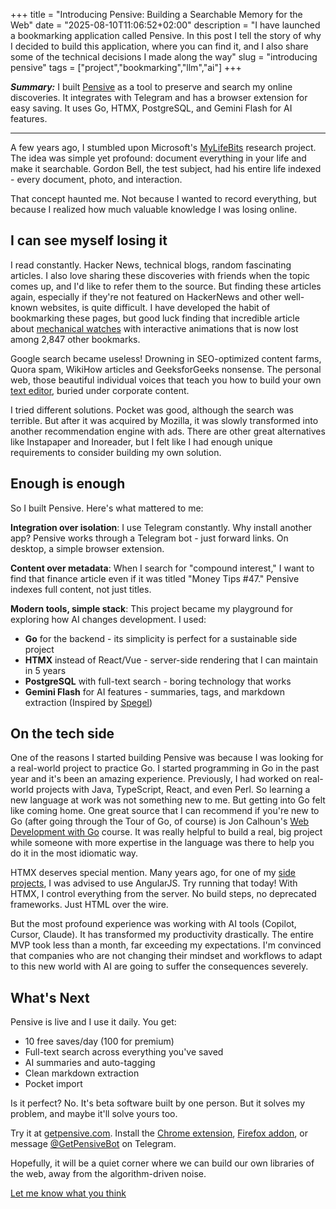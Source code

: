 +++
title = "Introducing Pensive: Building a Searchable Memory for the Web"
date = "2025-08-10T11:06:52+02:00"
description = "I have launched a bookmarking application called Pensive. In this post I tell the story of why I decided to build this application, where you can find it, and I also share some of the technical decisions I made along the way"
slug = "introducing pensive"
tags = ["project","bookmarking","llm","ai"]
+++

___Summary:___ I built [Pensive](https://getpensive.com) as a tool to preserve and search my online discoveries. It integrates with Telegram and has a browser extension for easy saving. It uses Go, HTMX, PostgreSQL, and Gemini Flash for AI features.

---

A few years ago, I stumbled upon Microsoft's [MyLifeBits](https://en.wikipedia.org/wiki/MyLifeBits) research project. The idea was simple yet profound: document everything in your life and make it searchable. Gordon Bell, the test subject, had his entire life indexed - every document, photo, and interaction.

That concept haunted me. Not because I wanted to record everything, but because I realized how much valuable knowledge I was losing online.

## I can see myself losing it

I read constantly. Hacker News, technical blogs, random fascinating articles. I also love sharing these discoveries with friends when the topic comes up, and I'd like to refer them to the source. But finding these articles again, especially if they're not featured on HackerNews and other well-known websites, is quite difficult. I have developed the habit of bookmarking these pages, but good luck finding that incredible article about [mechanical watches](https://ciechanow.ski/mechanical-watch/) with interactive animations that is now lost among 2,847 other bookmarks.

Google search became useless! Drowning in SEO-optimized content farms, Quora spam, WikiHow articles and GeeksforGeeks nonsense. The personal web, those beautiful individual voices that teach you how to build your own [text editor](https://viewsourcecode.org/snaptoken/kilo/), buried under corporate content.

I tried different solutions. Pocket was good, although the search was terrible. But after it was acquired by Mozilla, it was slowly transformed into another recommendation engine with ads. There are other great alternatives like Instapaper and Inoreader, but I felt like I had enough unique requirements to consider building my own solution.

## Enough is enough

So I built Pensive. Here's what mattered to me:

**Integration over isolation**: I use Telegram constantly. Why install another app? Pensive works through a Telegram bot - just forward links. On desktop, a simple browser extension.

**Content over metadata**: When I search for "compound interest," I want to find that finance article even if it was titled "Money Tips #47." Pensive indexes full content, not just titles.

**Modern tools, simple stack**: This project became my playground for exploring how AI changes development. I used:
- **Go** for the backend - its simplicity is perfect for a sustainable side project
- **HTMX** instead of React/Vue - server-side rendering that I can maintain in 5 years
- **PostgreSQL** with full-text search - boring technology that works
- **Gemini Flash** for AI features - summaries, tags, and markdown extraction (Inspired by [Spegel](https://simedw.com/2025/06/23/introducing-spegel/))

## On the tech side

One of the reasons I started building Pensive was because I was looking for a real-world project to practice Go. I started programming in Go in the past year and it's been an amazing experience. Previously, I had worked on real-world projects with Java, TypeScript, React, and even Perl. So learning a new language at work was not something new to me. But getting into Go felt like coming home. One great source that I can recommend if you're new to Go (after going through the Tour of Go, of course) is Jon Calhoun's [Web Development with Go](https://www.usegolang.com/) course. It was really helpful to build a real, big project while someone with more expertise in the language was there to help you do it in the most idiomatic way.

HTMX deserves special mention. Many years ago, for one of my [side projects](https://github.com/arashThr/partalk/), I was advised to use AngularJS. Try running that today! With HTMX, I control everything from the server. No build steps, no deprecated frameworks. Just HTML over the wire.

But the most profound experience was working with AI tools (Copilot, Cursor, Claude). It has transformed my productivity drastically. The entire MVP took less than a month, far exceeding my expectations. I'm convinced that companies who are not changing their mindset and workflows to adapt to this new world with AI are going to suffer the consequences severely.

## What's Next

Pensive is live and I use it daily. You get:
- 10 free saves/day (100 for premium)
- Full-text search across everything you've saved
- AI summaries and auto-tagging
- Clean markdown extraction
- Pocket import

Is it perfect? No. It's beta software built by one person. But it solves my problem, and maybe it'll solve yours too.

Try it at [getpensive.com](https://getpensive.com). Install the [Chrome extension](https://chromewebstore.google.com/detail/pensive-save-search-what/klmginbbicjdpaodcbokdjbhnbaocomd), [Firefox addon](https://addons.mozilla.org/en-US/firefox/addon/pensive/), or message [@GetPensiveBot](https://t.me/GetPensiveBot) on Telegram.

Hopefully, it will be a quiet corner where we can build our own libraries of the web, away from the algorithm-driven noise.

[Let me know what you think](/contact/)
